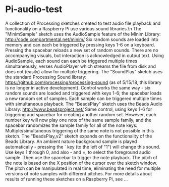 # Pi-audio-test
A collection of Processing sketches created to test audio file playback and functionality on a Raspberry Pi use various sound libraries.\n
The "MinimSample" sketch uses the AudioSample feature of the Minim Library: http://code.compartmental.net/minim/ Six random sounds are loaded into memory and can each be triggered by pressing keys 1-6 on a keyboard. Pressing the spacebar reloads a new set of random sounds. There are no accompanying visuals, but interaction is acknowledged in output text. Using AudioSample, each sound can each be triggered multiple times simultaneously, verses AudioPlayer which streams the file from disk and does not (easily) allow for multiple triggering.
The "SoundPlay" sketch uses the standard Processing Sound library: https://github.com/processing/processing-sound (as of 5/15/18, this library is no longer in active development). Control works the same way - six random sounds are loaded and triggered with keys 1-6; the spacebar loads a new random set of samples. Each sample can be triggered multiple times with simultaneous playback.
The "BeadsPlay" sketch uses the Beads Audio Library: http://www.beadsproject.net/  Same control, using keys 1-6 for triggering and spacebar for creating another random set. However, each number key will now play one note of the same sample family, and the spacebar randomizes the sample family for all of the note keys. Multiple/simultaneous triggering of the same note is not possible in this sketch.
The "BeadsPlay_v2" sketch expands on the functionality of the Beads Library. An ambient nature background sample is played automatically - pressing the ` key (to the left of "1") will change this sound. Use keys 1 through 0, and also - and =, to select the foreground audio sample. Then use the spacebar to trigger the note playback. The pitch of the note is based on the X position of the cursor over the sketch window. The pitch can be manipulated in real time, eliminating the need for multiple versions of note samples with different pitches.
For more details about results of running these sketches on a Raspberry Pi, see ...
